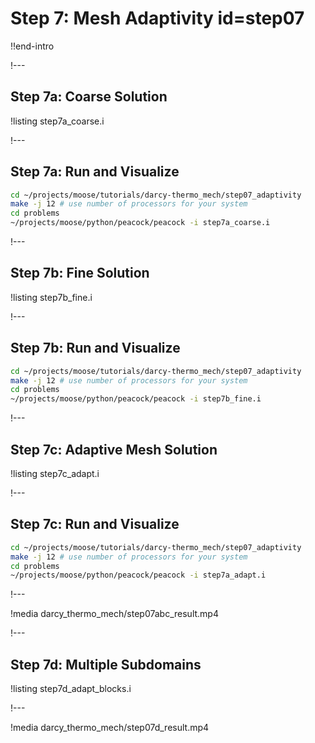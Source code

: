# Step 7: Mesh Adaptivity id=step07

!!end-intro

!---

## Step 7a: Coarse Solution

!listing step7a_coarse.i

!---

## Step 7a: Run and Visualize

```bash
cd ~/projects/moose/tutorials/darcy-thermo_mech/step07_adaptivity
make -j 12 # use number of processors for your system
cd problems
~/projects/moose/python/peacock/peacock -i step7a_coarse.i
```

!---

## Step 7b: Fine Solution

!listing step7b_fine.i

!---

## Step 7b: Run and Visualize

```bash
cd ~/projects/moose/tutorials/darcy-thermo_mech/step07_adaptivity
make -j 12 # use number of processors for your system
cd problems
~/projects/moose/python/peacock/peacock -i step7b_fine.i
```

!---

## Step 7c: Adaptive Mesh Solution

!listing step7c_adapt.i

!---

## Step 7c: Run and Visualize

```bash
cd ~/projects/moose/tutorials/darcy-thermo_mech/step07_adaptivity
make -j 12 # use number of processors for your system
cd problems
~/projects/moose/python/peacock/peacock -i step7a_adapt.i
```

!---

!media darcy_thermo_mech/step07abc_result.mp4

!---

## Step 7d: Multiple Subdomains

!listing step7d_adapt_blocks.i

!---

!media darcy_thermo_mech/step07d_result.mp4
